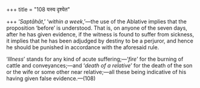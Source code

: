+++
title = "108 यस्य दृश्येत"

+++
‘*Saptāhāt*,’ ‘*within a week*,’—the use of the Ablative implies that
the proposition ‘before’ is understood. That is, on anyone of the seven
days, after he has given evidence, if the witness is found to suffer
from sickness, it implies that he has been adjudged by destiny to be a
perjuror, and hence he should be punished in accordance with the
aforesaid rule.

‘*Illness*’ stands for any kind of acute suffering;—‘*fire*’ for the
burning of cattle and conveyances;—and ‘*death of a relative*’ for the
death of the son or the wife or some other near relative;—all these
being indicative of his having given false evidence.—(108)


